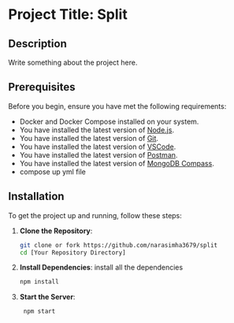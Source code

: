 # Project Title: Split

## Description

Write something about the project here.

## Prerequisites

Before you begin, ensure you have met the following requirements:

- Docker and Docker Compose installed on your system.
- You have installed the latest version of [Node.js](https://nodejs.org/en/).
- You have installed the latest version of [Git](https://git-scm.com/).
- You have installed the latest version of [VSCode](https://code.visualstudio.com/).
- You have installed the latest version of [Postman](https://www.postman.com/).
- You have installed the latest version of [MongoDB Compass](https://www.mongodb.com/products/compass).
- compose up yml file

## Installation

To get the project up and running, follow these steps:

1. **Clone the Repository**:
   ```bash
   git clone or fork https://github.com/narasimha3679/split
   cd [Your Repository Directory]
    ```
2. **Install Dependencies**:
   install all the dependencies
    ```bash
   npm install
   ```
2. **Start the Server**:
   ```bash
    npm start
    ```
   
   
